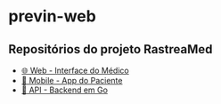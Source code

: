 # previn-web

## Repositórios do projeto RastreaMed

- [🌐 Web - Interface do Médico](https://github.com/gabrielgcmr/previn-web)
- [📱 Mobile - App do Paciente](https://github.com/gabrielgcmr/previn-mobile)
- [🧠 API - Backend em Go](https://github.com/gabrielgcmr/previn-api)
